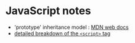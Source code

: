 # JavaScript notes

- 'prototype' inheritance model : [MDN web docs](https://developer.mozilla.org/en-US/docs/Web/JavaScript/Inheritance_and_the_prototype_chain)
- [detailed breakdown of the `<script>` tag](https://www.sitepoint.com/a-detailed-breakdown-of-the-script-tag/)

